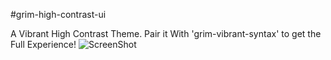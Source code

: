#grim-high-contrast-ui

A Vibrant High Contrast Theme.
Pair it With 'grim-vibrant-syntax' to get the Full Experience!
![ScreenShot](/img/Theme.jpg)
